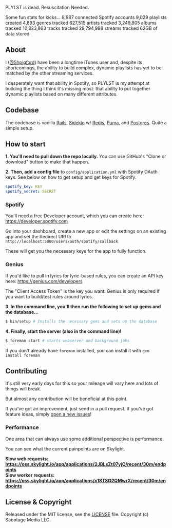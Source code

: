 PLYLST is dead. Resuscitation Needed.


Some fun stats for kicks...
8,987 connected Spotify accounts
9,029 playlists created
4,893 genres tracked
627,515 artists tracked
3,249,805 albums tracked
10,323,863 tracks tracked
29,794,988 streams tracked
62GB of data stored

## About
I ([@Shpigford](https://twitter.com/Shpigford)) have been a longtime iTunes user and, despite its shortcomings, the ability to build complex, dynamic playlists has yet to be matched by the other streaming services.

I desperately want that ability in Spotify, so PLYLST is my attempt at building the thing I think it's missing most: that ability to put together dynamic playlists based on many different attributes.

## Codebase
The codebase is vanilla [Rails](https://rubyonrails.org/), [Sidekiq](https://sidekiq.org/) w/ [Redis](https://redis.io/), [Puma](http://puma.io/), and [Postgres](https://www.postgresql.org/). Quite a simple setup.

## How to start

**1. You'll need to pull down the repo locally.** You can use GitHub's "Clone or download" button to make that happen.

**2. Then, add a config file** to `config/application.yml` with Spotify OAuth keys. See below on how to get setup and get keys for Spotify.

```yaml
spotify_key: KEY
spotify_secret: SECRET
```

### Spotify
You'll need a free Developer account, which you can create here: https://developer.spotify.com

Go into your dashboard, create a new app or edit the settings on an existing app and set the Redirect URI to `http://localhost:5000/users/auth/spotify/callback`

These will get you the necessary keys for the app to fully function.

### Genius
If you'd like to pull in lyrics for lyric-based rules, you can create an API key here: https://genius.com/developers

The "Client Access Token" is the key you want. Genius is only required if you want to build/test rules around lyrics.

**3. In the command line, you'll then run the following to set up gems and the database...**
```bash
$ bin/setup # Installs the necessary gems and sets up the database
```

**4. Finally, start the server (also in the command line)!**
```bash
$ foreman start # starts webserver and background jobs
```

If you don't already have `foreman` installed, you can install it with `gem install foreman`

## Contributing
It's still very early days for this so your mileage will vary here and lots of things will break.

But almost any contribution will be beneficial at this point.

If you've got an improvement, just send in a pull request. If you've got feature ideas, simply [open a new issues](https://github.com/Shpigford/plylst/issues/new)!

### Performance
One area that can always use some additional perspective is performance.

You can see what the current painpoints are on Skylight.

**Slow web requests: https://oss.skylight.io/app/applications/2JBLsZt07yjO/recent/30m/endpoints**  
**Slow worker requests: https://oss.skylight.io/app/applications/x1STSO2QMwrX/recent/30m/endpoints**

## License & Copyright
Released under the MIT license, see the [LICENSE](./LICENSE) file. Copyright (c) Sabotage Media LLC.
